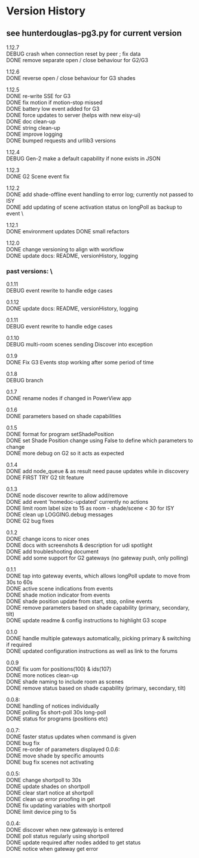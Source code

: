 # Version History

## see hunterdouglas-pg3.py for current version

1.12.7 \
DEBUG crash when connection reset by peer ; fix data \
DONE remove separate open / close behaviour for G2/G3

1.12.6 \
DONE reverse open / close behaviour for G3 shades

1.12.5 \
DONE re-write SSE for G3 \
DONE fix motion if motion-stop missed \
DONE battery low event added for G3 \
DONE force updates to server (helps with new eisy-ui) \
DONE doc clean-up \
DONE string clean-up \
DONE improve logging \
DONE bumped requests and urllib3 versions

1.12.4 \
DEBUG Gen-2 make a default capability if none exists in JSON

1.12.3 \
DONE G2 Scene event fix

1.12.2 \
DONE add shade-offline event handling to error log; currently not passed to
ISY \
DONE add updating of scene activation status on longPoll as backup to event \

1.12.1 \
DONE environment updates
DONE small refactors

1.12.0 \
DONE change versioning to align with workflow \
DONE update docs: README, versionHistory, logging

### past versions: \

0.1.11 \
DEBUG event rewrite to handle edge cases

0.1.12 \
DONE update docs: README, versionHistory, logging

0.1.11 \
DEBUG event rewrite to handle edge cases

0.1.10 \
DEBUG multi-room scenes sending Discover into exception

0.1.9 \
DONE Fix G3 Events stop working after some period of time

0.1.8 \
DEBUG branch

0.1.7 \
DONE rename nodes if changed in PowerView app

0.1.6 \
DONE parameters based on shade capabilities

0.1.5 \
DONE format for program setShadePosition \
DONE set Shade Position change using False to define which parameters to
change \
DONE more debug on G2 so it acts as expected

0.1.4 \
DONE add node_queue & as result need pause updates while in discovery \
DONE FIRST TRY G2 tilt feature

0.1.3 \
DONE node discover rewrite to allow add/remove \
DONE add event 'homedoc-updated' currently no actions \
DONE limit room label size to 15 as room - shade/scene < 30 for ISY \
DONE clean up LOGGING.debug messages \
DONE G2 bug fixes

0.1.2 \
DONE change icons to nicer ones \
DONE docs with screenshots & description for udi spotlight \
DONE add troubleshooting document \
DONE add some support for G2 gateways (no gateway push, only polling)

0.1.1 \
DONE tap into gateway events, which allows longPoll update to move from 30s to
60s \
DONE active scene indications from events \
DONE shade motion indicator from events \
DONE shade position update from start, stop, online events \
DONE remove parameters based on shade capability (primary, secondary, tilt) \
DONE update readme & config instructions to highlight G3 scope

0.1.0 \
DONE handle multiple gateways automatically, picking primary & switching if
required \
DONE updated configuration instructions as well as link to the forums

0.0.9 \
DONE fix uom for positions(100) & ids(107) \
DONE more notices clean-up \
DONE shade naming to include room as scenes \
DONE remove status based on shade capability (primary, secondary, tilt)

0.0.8: \
DONE handling of notices individually \
DONE polling 5s short-poll 30s long-poll \
DONE status for programs (positions etc)

0.0.7: \
DONE faster status updates when command is given \
DONE bug fix \
DONE re-order of parameters displayed
0.0.6: \
DONE move shade by specific amounts \
DONE bug fix scenes not activating

0.0.5: \
DONE change shortpoll to 30s \
DONE update shades on shortpoll \
DONE clear start notice at shortpoll \
DONE clean up error proofing in get \
DONE fix updating variables with shortpoll \
DONE limit device ping to 5s

0.0.4: \
DONE discover when new gatewayip is entered \
DONE poll status regularly using shortpoll \
DONE update required after nodes added to get status \
DONE notice when gateway get error
